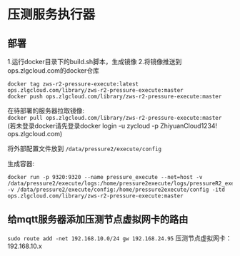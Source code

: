 # 压测服务执行器


## 部署
1.运行docker目录下的build.sh脚本，生成镜像
2.将镜像推送到ops.zlgcloud.com的docker仓库
```
docker tag zws-r2-pressure-execute:latest ops.zlgcloud.com/library/zws-r2-pressure-execute:master
docker push ops.zlgcloud.com/library/zws-r2-pressure-execute:master
```
在待部署的服务器拉取镜像:  
`docker pull ops.zlgcloud.com/library/zws-r2-pressure-execute:master`  
(若未登录docker请先登录docker login -u zycloud -p ZhiyuanCloud1234! ops.zlgcloud.com)  

将外部配置文件放到
`/data/pressure2/execute/config`

生成容器:
```
docker run -p 9320:9320 --name pressure_execute --net=host -v /data/pressure2/execute/logs:/home/pressure2execute/logs/pressureR2_execute -v /data/pressure2/execute/config:/home/pressure2execute/config -itd ops.zlgcloud.com/library/zws-r2-pressure-execute:master
```

## 给mqtt服务器添加压测节点虚拟网卡的路由
`sudo route add -net 192.168.10.0/24 gw 192.168.24.95`
压测节点虚拟网卡：192.168.10.x
